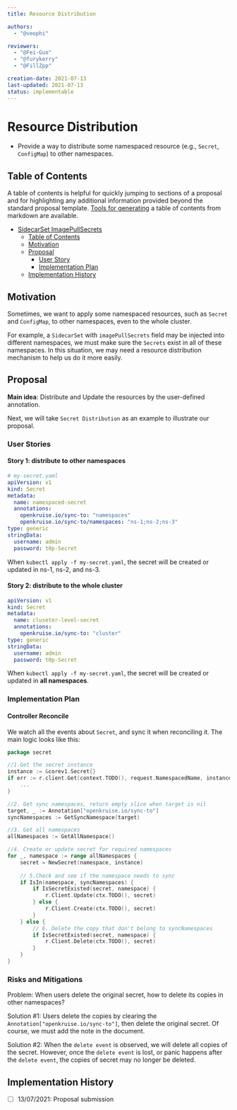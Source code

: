 ```yaml
---
title: Resource Distribution

authors:
  - "@veophi"

reviewers:
  - "@Fei-Guo"
  - "@furykerry"
  - "@FillZpp"

creation-date: 2021-07-13
last-updated: 2021-07-13
status: implementable
---
```

# Resource Distribution
- Provide a way to distribute some namespaced resource (e.g., `Secret`, `ConfigMap`) to other namespaces.

## Table of Contents
A table of contents is helpful for quickly jumping to sections of a proposal and for highlighting
any additional information provided beyond the standard proposal template.
[Tools for generating](https://github.com/ekalinin/github-markdown-toc) a table of contents from markdown are available.

- [SidecarSet ImagePullSecrets](#sidecarset-imagepullsecrets)
  - [Table of Contents](#table-of-contents)
  - [Motivation](#motivation)
  - [Proposal](#proposal)
    - [User Story](#user-story)
    - [Implementation Plan](#implementation-plan)
  - [Implementation History](#implementation-history)
  
## Motivation
Sometimes, we want to apply some namespaced resources, such as `Secret` and `ConfigMap`,  to other namespaces, even to the whole cluster.

For example, a `SidecarSet` with `imagePullSecrets` field may be injected into different namespaces, we must make sure the `Secrets` exist in all of these namespaces.
In this situation, we may need a resource distribution mechanism to help us do it more easily.

## Proposal
**Main idea**: Distribute and Update the resources by the user-defined annotation.

Next, we will take `Secret Distribution` as an example to illustrate our proposal.

### User Stories
#### Story 1: distribute to other namespaces
```yaml
# my-secret.yaml
apiVersion: v1
kind: Secret
metadata:
  name: namespaced-secret
  annotations:
    openkruise.io/sync-to: "namespaces"
    openkruise.io/sync-to/namespaces: "ns-1;ns-2;ns-3"
type: generic
stringData:
  username: admin
  password: t0p-Secret
```
When `kubectl apply -f my-secret.yaml`,  the secret will be created or updated in ns-1, ns-2, and ns-3.
#### Story 2: distribute to the whole cluster
```yaml
apiVersion: v1
kind: Secret
metadata:
  name: cluseter-level-secret
  annotations:
    openkruise.io/sync-to: "cluster"
type: generic
stringData:
  username: admin
  password: t0p-Secret
```
When `kubectl apply -f my-secret.yaml`,  the secret will be created or updated in **all namespaces**.

### Implementation Plan

#### Controller Reconcile 

We watch all the events about `Secret`, and sync it when reconciling it.
The main logic looks like this:
```go
package secret

//1.Get the secret instance
instance := &corev1.Secret{}
if err := r.client.Get(context.TODO(), request.NamespacedName, instance); err != nil {
	...
}

//2. Get sync namespaces, return empty slice when target is nil
target, _ := Annotation["openkruise.io/sync-to"]
syncNamespaces := GetSyncNamespace(target)

//3. Get all namespaces
allNamespaces := GetAllNamespace()

//4. Create or update secret for required namespaces
for _, namespace := range allNamespaces {
    secret = NewSecret(namespace, instance)
    
    // 5.Check and see if the namespace needs to sync 
    if IsIn(namespace, syncNamespaces) {
        if IsSecretExisted(secret, namespace) {
            r.Client.Update(ctx.TODO(), secret)
        } else {
            r.Client.Create(ctx.TODO(), secret)
        }
    } else {
        // 6. Delete the copy that don't belong to syncNamespaces  
        if IsSecretExisted(secret, namespace) {
            r.Client.Delete(ctx.TODO(), secret)
        }
    }
}

```

### Risks and Mitigations
Problem: When users delete the original secret, how to delete its copies in other namespaces? 

Solution #1: Users delete the copies by clearing the `Annotation["openkruise.io/sync-to"]`, then delete the original secret. Of course, we must add the note in the document.

Solution #2: When the `delete event` is observed, we will delete all copies of the secret.
However, once the `delete event` is lost, or panic happens after the `delete event`,  the copies of secret may no longer be deleted.

## Implementation History
- [ ] 13/07/2021: Proposal submission

